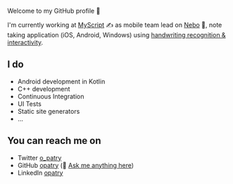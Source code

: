 Welcome to my GitHub profile 👋

I'm currently working at [MyScript](https://www.myscript.com/) ✍️ as mobile team lead on [Nebo](https://nebo.app/) 📝, note taking application (iOS, Android, Windows) using [handwriting recognition & interactivity](https://www.youtube.com/watch?v=6iNqExuVra4).

## I do

- Android development in Kotlin
- C++ development
- Continuous Integration
- UI Tests
- Static site generators
- …

## You can reach me on

- Twitter [o_patry](https://twitter.com/o_patry)
- GitHub [opatry](https://github.com/opatry) (💬 [Ask me anything here](https://github.com/opatry/opatry/issues/new/choose))
- LinkedIn [opatry](https://www.linkedin.com/in/opatry/)
